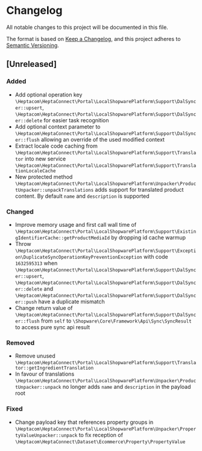 # Changelog

All notable changes to this project will be documented in this file.

The format is based on [Keep a Changelog](https://keepachangelog.com/en/1.0.0/),
and this project adheres to [Semantic Versioning](https://semver.org/spec/v2.0.0.html).

## [Unreleased]

### Added

* Add optional operation key `\Heptacom\HeptaConnect\Portal\LocalShopwarePlatform\Support\DalSyncer::upsert`, `\Heptacom\HeptaConnect\Portal\LocalShopwarePlatform\Support\DalSyncer::delete` for easier task recognition
* Add optional context parameter to `\Heptacom\HeptaConnect\Portal\LocalShopwarePlatform\Support\DalSyncer::flush` allowing an override of the used modified context
* Extract locale code caching from `\Heptacom\HeptaConnect\Portal\LocalShopwarePlatform\Support\Translator` into new service `\Heptacom\HeptaConnect\Portal\LocalShopwarePlatform\Support\TranslationLocaleCache`
* New protected method `\Heptacom\HeptaConnect\Portal\LocalShopwarePlatform\Unpacker\ProductUnpacker::unpackTranslations` adds support for translated product content. By default `name` and `description` is supported

### Changed

* Improve memory usage and first call wall time of `\Heptacom\HeptaConnect\Portal\LocalShopwarePlatform\Support\ExistingIdentifierCache::getProductMediaId` by dropping id cache warmup
* Throw `\Heptacom\HeptaConnect\Portal\LocalShopwarePlatform\Support\Exception\DuplicateSyncOperationKeyPreventionException` with code `1632595313` when `\Heptacom\HeptaConnect\Portal\LocalShopwarePlatform\Support\DalSyncer::upsert`, `\Heptacom\HeptaConnect\Portal\LocalShopwarePlatform\Support\DalSyncer::delete` and `\Heptacom\HeptaConnect\Portal\LocalShopwarePlatform\Support\DalSyncer::push` have a duplicate mismatch
* Change return value of `\Heptacom\HeptaConnect\Portal\LocalShopwarePlatform\Support\DalSyncer::flush` from `self` to `\Shopware\Core\Framework\Api\Sync\SyncResult` to access pure sync api result

### Removed

* Remove unused `\Heptacom\HeptaConnect\Portal\LocalShopwarePlatform\Support\Translator::getIngredientTranslation`
* In favour of translations `\Heptacom\HeptaConnect\Portal\LocalShopwarePlatform\Unpacker\ProductUnpacker::unpack` no longer adds `name` and `description` in the payload root

### Fixed

* Change payload key that references property groups in `\Heptacom\HeptaConnect\Portal\LocalShopwarePlatform\Unpacker\PropertyValueUnpacker::unpack` to fix reception of `\Heptacom\HeptaConnect\Dataset\Ecommerce\Property\PropertyValue`
